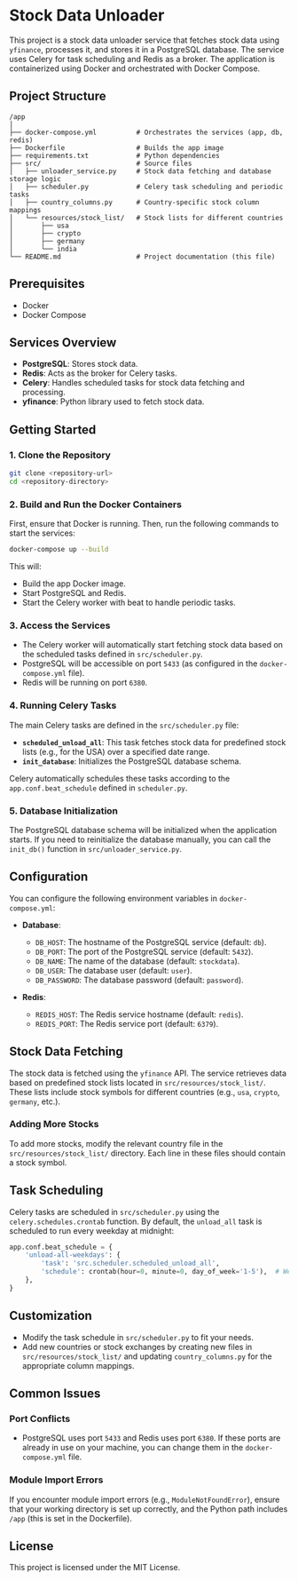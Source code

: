 
# Stock Data Unloader

This project is a stock data unloader service that fetches stock data using `yfinance`, processes it, and stores it in a PostgreSQL database. The service uses Celery for task scheduling and Redis as a broker. The application is containerized using Docker and orchestrated with Docker Compose.

## Project Structure

```
/app
│
├── docker-compose.yml          # Orchestrates the services (app, db, redis)
├── Dockerfile                  # Builds the app image
├── requirements.txt            # Python dependencies
├── src/                        # Source files
│   ├── unloader_service.py     # Stock data fetching and database storage logic
│   ├── scheduler.py            # Celery task scheduling and periodic tasks
│   ├── country_columns.py      # Country-specific stock column mappings
│   └── resources/stock_list/   # Stock lists for different countries
│       ├── usa
│       ├── crypto
│       ├── germany
│       └── india
└── README.md                   # Project documentation (this file)
```

## Prerequisites

- Docker
- Docker Compose

## Services Overview

- **PostgreSQL**: Stores stock data.
- **Redis**: Acts as the broker for Celery tasks.
- **Celery**: Handles scheduled tasks for stock data fetching and processing.
- **yfinance**: Python library used to fetch stock data.

## Getting Started

### 1. Clone the Repository

```bash
git clone <repository-url>
cd <repository-directory>
```

### 2. Build and Run the Docker Containers

First, ensure that Docker is running. Then, run the following commands to start the services:

```bash
docker-compose up --build
```

This will:
- Build the app Docker image.
- Start PostgreSQL and Redis.
- Start the Celery worker with beat to handle periodic tasks.

### 3. Access the Services

- The Celery worker will automatically start fetching stock data based on the scheduled tasks defined in `src/scheduler.py`.
- PostgreSQL will be accessible on port `5433` (as configured in the `docker-compose.yml` file).
- Redis will be running on port `6380`.

### 4. Running Celery Tasks

The main Celery tasks are defined in the `src/scheduler.py` file:

- **`scheduled_unload_all`**: This task fetches stock data for predefined stock lists (e.g., for the USA) over a specified date range.
- **`init_database`**: Initializes the PostgreSQL database schema.

Celery automatically schedules these tasks according to the `app.conf.beat_schedule` defined in `scheduler.py`.

### 5. Database Initialization

The PostgreSQL database schema will be initialized when the application starts. If you need to reinitialize the database manually, you can call the `init_db()` function in `src/unloader_service.py`.

## Configuration

You can configure the following environment variables in `docker-compose.yml`:

- **Database**:
  - `DB_HOST`: The hostname of the PostgreSQL service (default: `db`).
  - `DB_PORT`: The port of the PostgreSQL service (default: `5432`).
  - `DB_NAME`: The name of the database (default: `stockdata`).
  - `DB_USER`: The database user (default: `user`).
  - `DB_PASSWORD`: The database password (default: `password`).
  
- **Redis**:
  - `REDIS_HOST`: The Redis service hostname (default: `redis`).
  - `REDIS_PORT`: The Redis service port (default: `6379`).

## Stock Data Fetching

The stock data is fetched using the `yfinance` API. The service retrieves data based on predefined stock lists located in `src/resources/stock_list/`. These lists include stock symbols for different countries (e.g., `usa`, `crypto`, `germany`, etc.).

### Adding More Stocks

To add more stocks, modify the relevant country file in the `src/resources/stock_list/` directory. Each line in these files should contain a stock symbol.

## Task Scheduling

Celery tasks are scheduled in `src/scheduler.py` using the `celery.schedules.crontab` function. By default, the `unload_all` task is scheduled to run every weekday at midnight:

```python
app.conf.beat_schedule = {
    'unload-all-weekdays': {
        'task': 'src.scheduler.scheduled_unload_all',
        'schedule': crontab(hour=0, minute=0, day_of_week='1-5'),  # Weekdays at midnight
    },
}
```

## Customization

- Modify the task schedule in `src/scheduler.py` to fit your needs.
- Add new countries or stock exchanges by creating new files in `src/resources/stock_list/` and updating `country_columns.py` for the appropriate column mappings.

## Common Issues

### Port Conflicts

- PostgreSQL uses port `5433` and Redis uses port `6380`. If these ports are already in use on your machine, you can change them in the `docker-compose.yml` file.

### Module Import Errors

If you encounter module import errors (e.g., `ModuleNotFoundError`), ensure that your working directory is set up correctly, and the Python path includes `/app` (this is set in the Dockerfile).

## License

This project is licensed under the MIT License.
